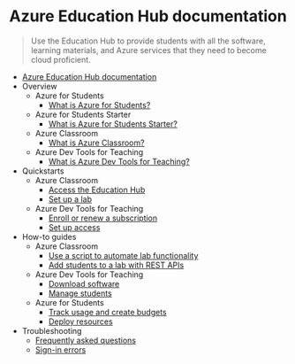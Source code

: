 # Azure Education Hub documentation
> Use the Education Hub to provide students with all the software, learning materials, and Azure services that they need to become cloud proficient.
  - [Azure Education Hub documentation](https://learn.microsoft.com/en-us/azure/education-hub/)
  - Overview
    - Azure for Students
      - [What is Azure for Students?](https://learn.microsoft.com/en-us/azure/education-hub/about-azure-for-students)
    - Azure for Students Starter
      - [What is Azure for Students Starter?](https://learn.microsoft.com/en-us/azure/education-hub/about-azure-for-students-starter)
    - Azure Classroom
      - [What is Azure Classroom?](https://learn.microsoft.com/en-us/azure/education-hub/about-education-hub)
    - Azure Dev Tools for Teaching
      - [What is Azure Dev Tools for Teaching?](https://learn.microsoft.com/en-us/azure/education-hub/azure-dev-tools-teaching/about-program)
  - Quickstarts
    - Azure Classroom
      - [Access the Education Hub](https://learn.microsoft.com/en-us/azure/education-hub/access-education-hub)
      - [Set up a lab](https://learn.microsoft.com/en-us/azure/education-hub/set-up-lab)
    - Azure Dev Tools for Teaching
      - [Enroll or renew a subscription](https://learn.microsoft.com/en-us/azure/education-hub/azure-dev-tools-teaching/enroll-renew-subscription)
      - [Set up access](https://learn.microsoft.com/en-us/azure/education-hub/azure-dev-tools-teaching/set-up-access)
  - How-to guides
    - Azure Classroom
      - [Use a script to automate lab functionality](https://learn.microsoft.com/en-us/azure/education-hub/full-api-script)
      - [Add students to a lab with REST APIs](https://learn.microsoft.com/en-us/azure/education-hub/add-student-api)
    - Azure Dev Tools for Teaching
      - [Download software](https://learn.microsoft.com/en-us/azure/education-hub/azure-dev-tools-teaching/download-software)
      - [Manage students](https://learn.microsoft.com/en-us/azure/education-hub/azure-dev-tools-teaching/manage-students)
    - Azure for Students
      - [Track usage and create budgets](https://learn.microsoft.com/en-us/azure/education-hub/navigate-costs)
      - [Deploy resources](https://learn.microsoft.com/en-us/azure/education-hub/deploy-resources-azure-for-students)
  - Troubleshooting
    - [Frequently asked questions](https://learn.microsoft.com/en-us/azure/education-hub/faq)
    - [Sign-in errors](https://learn.microsoft.com/en-us/azure/education-hub/azure-dev-tools-teaching/troubleshoot-login)
